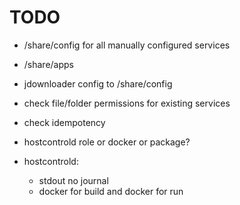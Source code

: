 TODO
====

* /share/config for all manually configured services
* /share/apps

* jdownloader config to /share/config
* check file/folder permissions for existing services
* check idempotency
* hostcontrold role or docker or package?

* hostcontrold:
  * stdout no journal
  * docker for build and docker for run
